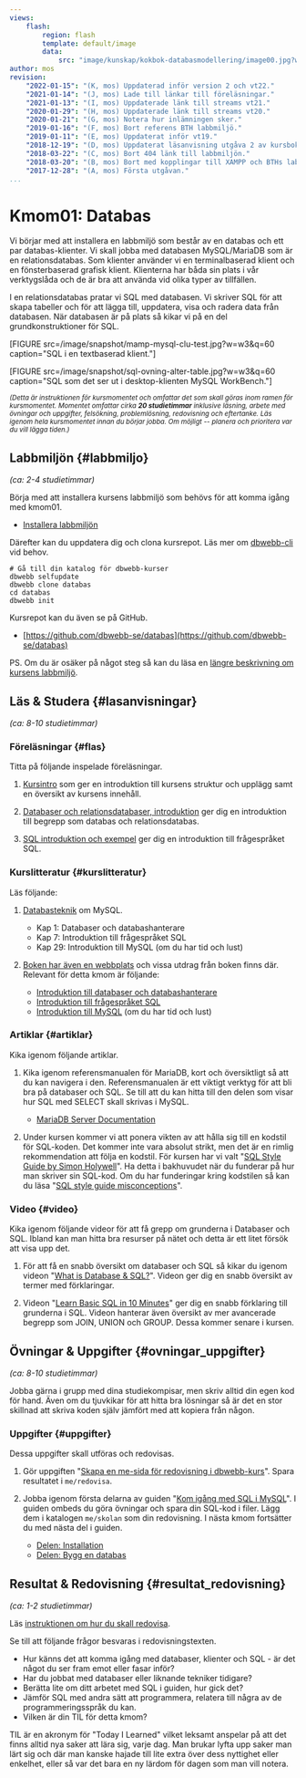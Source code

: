 ```yaml
---
views:
    flash:
        region: flash
        template: default/image
        data:
            src: "image/kunskap/kokbok-databasmodellering/image00.jpg?w=1100&h=300&cf&a=20,0,0,0&f=grayscale"
author: mos
revision:
    "2022-01-15": "(K, mos) Uppdaterad inför version 2 och vt22."
    "2021-01-14": "(J, mos) Lade till länkar till föreläsningar."
    "2021-01-13": "(I, mos) Uppdaterade länk till streams vt21."
    "2020-01-29": "(H, mos) Uppdaterade länk till streams vt20."
    "2020-01-21": "(G, mos) Notera hur inlämningen sker."
    "2019-01-16": "(F, mos) Bort referens BTH labbmiljö."
    "2019-01-11": "(E, mos) Uppdaterat inför vt19."
    "2018-12-19": "(D, mos) Uppdaterat läsanvisning utgåva 2 av kursbok."
    "2018-03-22": "(C, mos) Bort 404 länk till labbmiljön."
    "2018-03-20": "(B, mos) Bort med kopplingar till XAMPP och BTHs labbmiljö är enbart extra."
    "2017-12-28": "(A, mos) Första utgåvan."
...
```

Kmom01: Databas
====================================

Vi börjar med att installera en labbmiljö som består av en databas och ett par databas-klienter. Vi skall jobba med databasen MySQL/MariaDB som är en relationsdatabas. Som klienter använder vi en terminalbaserad klient och en fönsterbaserad grafisk klient. Klienterna har båda sin plats i vår verktygslåda och de är bra att använda vid olika typer av tillfällen.

I en relationsdatabas pratar vi SQL med databasen. Vi skriver SQL för att skapa tabeller och för att lägga till, uppdatera, visa och radera data från databasen. När databasen är på plats så kikar vi på en del grundkonstruktioner för SQL.

<!--more-->

[FIGURE src=/image/snapshot/mamp-mysql-clu-test.jpg?w=w3&q=60 caption="SQL i en textbaserad klient."]

[FIGURE src=/image/snapshot/sql-ovning-alter-table.jpg?w=w3&q=60 caption="SQL som det ser ut i desktop-klienten MySQL WorkBench."]

<small><i>(Detta är instruktionen för kursmomentet och omfattar det som skall göras inom ramen för kursmomentet. Momentet omfattar cirka **20 studietimmar** inklusive läsning, arbete med övningar och uppgifter, felsökning, problemlösning, redovisning och eftertanke. Läs igenom hela kursmomentet innan du börjar jobba. Om möjligt -- planera och prioritera var du vill lägga tiden.)</i></small>



Labbmiljön  {#labbmiljo}
---------------------------------

*(ca: 2-4 studietimmar)*

Börja med att installera kursens labbmiljö som behövs för att komma igång med kmom01.

* [Installera labbmiljön](./../labbmiljo)

Därefter kan du uppdatera dig och clona kursrepot. Läs mer om [dbwebb-cli](dbwebb-cli) vid behov.

```text
# Gå till din katalog för dbwebb-kurser
dbwebb selfupdate
dbwebb clone databas
cd databas
dbwebb init
```

Kursrepot kan du även se på GitHub.

* [https://github.com/dbwebb-se/databas](https://github.com/dbwebb-se/databas)

PS. Om du är osäker på något steg så kan du läsa en [längre beskrivning om kursens labbmiljö](./../installera-labbmiljo).



Läs &amp; Studera  {#lasanvisningar}
---------------------------------

*(ca: 8-10 studietimmar)*



### Föreläsningar {#flas}

Titta på följande inspelade föreläsningar.

1. [Kursintro](./../forelasning/kursintro) som ger en introduktion till kursens struktur och upplägg samt en översikt av kursens innehåll.

1. [Databaser och relationsdatabaser, introduktion](./../forelasning/databas-relationsdatabas-introduktion) ger dig en introduktion till begrepp som databas och relationsdatabas.

1. [SQL introduktion och exempel](./../forelasning/sql-introduktion-och-exempel) ger dig en introduktion till frågespråket SQL.

<!--
* Emils introföreläsning i HTML, CSS, JavaScript.

* Kenneths genomgång där han jobbar igenom "[Introduktion till databasen MySQL/MariaDB, dess klienter och SQL](kunskap/introduktion-till-mysql-mariadb-dess-klienter-och-sql)". Denna kan spelas in som små videor in i en spellista. Alternativt ser man om detta går att väva in i guiden och spela in korta videor för varje artikel.

-->



### Kurslitteratur  {#kurslitteratur}

Läs följande:

1. [Databasteknik](kunskap/boken-databasteknik) om MySQL.
    * Kap 1: Databaser och databashanterare
    * Kap 7: Introduktion till frågespråket SQL
    * Kap 29: Introduktion till MySQL (om du har tid och lust)

2. [Boken har även en webbplats](http://www.databasteknik.se/webbkursen/) och vissa utdrag från boken finns där. Relevant för detta kmom är följande:

    * [Introduktion till databaser och databashanterare](http://www.databasteknik.se/webbkursen/databaser/index.html)
    * [Introduktion till frågespråket SQL](http://www.databasteknik.se/webbkursen/sql/index.html)
    * [Introduktion till MySQL](http://www.databasteknik.se/webbkursen/mysql/index.html) (om du har tid och lust)



### Artiklar {#artiklar}

Kika igenom följande artiklar.

1. Kika igenom referensmanualen för MariaDB, kort och översiktligt så att du kan navigera i den. Referensmanualen är ett viktigt verktyg för att bli bra på databaser och SQL. Se till att du kan hitta till den delen som visar hur SQL med SELECT skall skrivas i MySQL.
    * [MariaDB Server Documentation](https://mariadb.com/kb/en/documentation/)

1. Under kursen kommer vi att ponera vikten av att hålla sig till en kodstil för SQL-koden. Det kommer inte vara absolut strikt, men det är en rimlig rekommendation att följa en kodstil. För kursen har vi valt "[SQL Style Guide by Simon Holywell](https://www.sqlstyle.guide/)". Ha detta i bakhuvudet när du funderar på hur man skriver sin SQL-kod. Om du har funderingar kring kodstilen så kan du läsa "[SQL style guide misconceptions](https://www.simonholywell.com/post/2016/12/sql-style-guide-misconceptions/)".



### Video {#video}

Kika igenom följande videor för att få grepp om grunderna i Databaser och SQL. Ibland kan man hitta bra resurser på nätet och detta är ett litet försök att visa upp det.

1. För att få en snabb översikt om databaser och SQL så kikar du igenom videon "[What is Database & SQL?](https://www.youtube.com/watch?v=FR4QIeZaPeM)". Videon ger dig en snabb översikt av termer med förklaringar.

1. Videon "[Learn Basic SQL in 10 Minutes](https://www.youtube.com/watch?v=bEtnYWuo2Bw)" ger dig en snabb förklaring till grunderna i SQL. Videon hanterar även översikt av mer avancerade begrepp som JOIN, UNION och GROUP. Dessa kommer senare i kursen.



Övningar & Uppgifter  {#ovningar_uppgifter}
-------------------------------------------

*(ca: 8-10 studietimmar)*

Jobba gärna i grupp med dina studiekompisar, men skriv alltid din egen kod för hand. Även om du tjuvkikar för att hitta bra lösningar så är det en stor skillnad att skriva koden själv jämfört med att kopiera från någon.


<!--
Borttagen från v1.

Gör om till övning? Nja, guiden kan utökas istället. Kanske använda som bas för en lektion i vecka 1?

1. Jobba igenom artikeln "[Introduktion till databasen MySQL/MariaDB, dess klienter och SQL](kunskap/introduktion-till-mysql-mariadb-dess-klienter-och-sql)". I artikeln får du träna på att använda klienterna och du får träna på ett arbetssätt som du kan ha under kursen. Det finns SQL-kod som du skall köra för att konfigurera upp din databas med en användare. Spara de filerna du använder i katalogen `me/kmom01/klient`, filerna är bra att ha om du senare behöver återskapa databasen.
-->



### Uppgifter {#uppgifter}

Dessa uppgifter skall utföras och redovisas.

1. Gör uppgiften "[Skapa en me-sida för redovisning i dbwebb-kurs](uppgift/skapa-en-me-sida-for-redovisning-i-dbwebb-kurs)". Spara resultatet i `me/redovisa`.

1. Jobba igenom första delarna av guiden "[Kom igång med SQL i MySQL](guide/kom-igang-med-sql-i-mysql-v2)". I guiden ombeds du göra övningar och spara din SQL-kod i filer. Lägg dem i katalogen `me/skolan` som din redovisning. I nästa kmom fortsätter du med nästa del i guiden.
    * [Delen: Installation](guide/kom-igang-med-sql-i-mysql-v2/installation)
    * [Delen: Bygg en databas](guide/kom-igang-med-sql-i-mysql-v2/bygg-en-databas)

<!--
När du är klar med uppgifterna kan du lämna in.

1. När du är klar med allt så lämnar du in via `dbwebb publish me` och du kontrollerar att du laddat upp rätt saker via `dbwebb inspect kmom01`.
-->



Resultat & Redovisning  {#resultat_redovisning}
-----------------------------------------------

*(ca: 1-2 studietimmar)*

Läs [instruktionen om hur du skall redovisa](./../redovisa).

Se till att följande frågor besvaras i redovisningstexten.

* Hur känns det att komma igång med databaser, klienter och SQL - är det något du ser fram emot eller fasar inför?
* Har du jobbat med databaser eller liknande tekniker tidigare?
* Berätta lite om ditt arbetet med SQL i guiden, hur gick det?
* Jämför SQL med andra sätt att programmera, relatera till några av de programmeringsspråk du kan.
* Vilken är din TIL för detta kmom?

TIL är en akronym för "Today I Learned" vilket leksamt anspelar på att det finns alltid nya saker att lära sig, varje dag. Man brukar lyfta upp saker man lärt sig och där man kanske hajade till lite extra över dess nyttighet eller enkelhet, eller så var det bara en ny lärdom för dagen som man vill notera.

